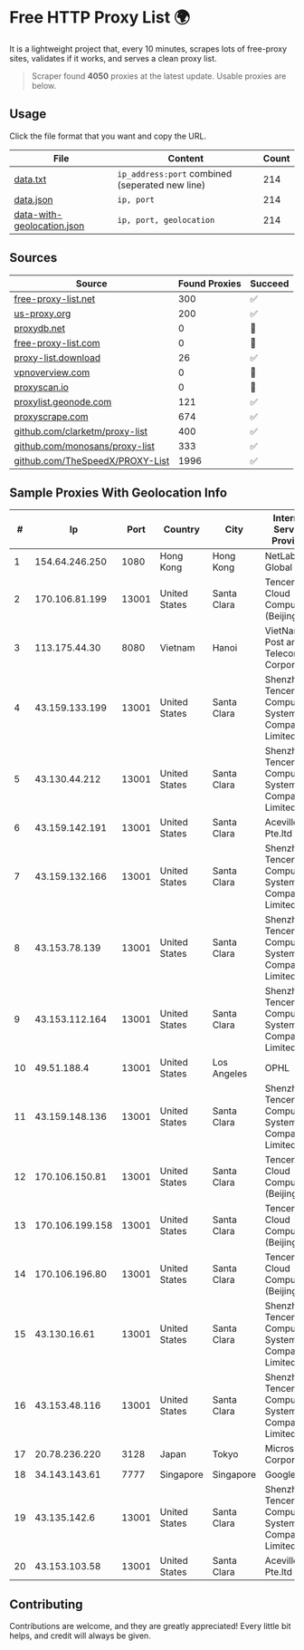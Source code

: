 
# Free HTTP Proxy List 🌍

It is a lightweight project that, every 10 minutes, scrapes lots of free-proxy sites, validates if it works, and serves a clean proxy list.


> Scraper found **4050** proxies at the latest update. Usable proxies are below.

## Usage

Click the file format that you want and copy the URL.


|File|Content|Count|
|----|-------|-----|
|[data.txt](https://raw.githubusercontent.com/themiralay/Proxy-List-World/master/data.txt)|`ip_address:port` combined (seperated new line)|214|
|[data.json](https://raw.githubusercontent.com/themiralay/Proxy-List-World/master/data.json)|`ip, port`|214|
|[data-with-geolocation.json](https://raw.githubusercontent.com/themiralay/Proxy-List-World/master/data-with-geolocation.json)|`ip, port, geolocation`|214|

## Sources

|Source|Found Proxies|Succeed|
|------|-------------|-------|
|[free-proxy-list.net](https://free-proxy-list.net)|300|✅|
|[us-proxy.org](https://www.us-proxy.org)|200|✅|
|[proxydb.net](http://proxydb.net)|0|🚫|
|[free-proxy-list.com](https://free-proxy-list.com/?page=&port=&type%5B%5D=http&type%5B%5D=https&up_time=0&search=Search)|0|🚫|
|[proxy-list.download](https://www.proxy-list.download/HTTP)|26|✅|
|[vpnoverview.com](https://vpnoverview.com/privacy/anonymous-browsing/free-proxy-servers)|0|🚫|
|[proxyscan.io](https://www.proxyscan.io)|0|🚫|
|[proxylist.geonode.com](https://proxylist.geonode.com/api/proxy-list?limit=300&page=1&sort_by=lastChecked&sort_type=desc&protocols=http,https)|121|✅|
|[proxyscrape.com](https://api.proxyscrape.com/v2/?request=displayproxies&protocol=http&timeout=10000&country=all&ssl=all&anonymity=all)|674|✅|
|[github.com/clarketm/proxy-list](https://raw.githubusercontent.com/clarketm/proxy-list/master/proxy-list-raw.txt)|400|✅|
|[github.com/monosans/proxy-list](https://raw.githubusercontent.com/monosans/proxy-list/main/proxies/http.txt)|333|✅|
|[github.com/TheSpeedX/PROXY-List](https://raw.githubusercontent.com/TheSpeedX/PROXY-List/master/http.txt)|1996|✅|


## Sample Proxies With Geolocation Info

|#|Ip|Port|Country|City|Internet Service Provider|
|-|--|----|-------|----|-------------------------|
|1|154.64.246.250|1080|Hong Kong|Hong Kong|NetLab Global|
|2|170.106.81.199|13001|United States|Santa Clara|Tencent Cloud Computing (Beijing) Co|
|3|113.175.44.30|8080|Vietnam|Hanoi|VietNam Post and Telecom Corporation|
|4|43.159.133.199|13001|United States|Santa Clara|Shenzhen Tencent Computer Systems Company Limited|
|5|43.130.44.212|13001|United States|Santa Clara|Shenzhen Tencent Computer Systems Company Limited|
|6|43.159.142.191|13001|United States|Santa Clara|Aceville Pte.ltd|
|7|43.159.132.166|13001|United States|Santa Clara|Shenzhen Tencent Computer Systems Company Limited|
|8|43.153.78.139|13001|United States|Santa Clara|Shenzhen Tencent Computer Systems Company Limited|
|9|43.153.112.164|13001|United States|Santa Clara|Shenzhen Tencent Computer Systems Company Limited|
|10|49.51.188.4|13001|United States|Los Angeles|OPHL|
|11|43.159.148.136|13001|United States|Santa Clara|Shenzhen Tencent Computer Systems Company Limited|
|12|170.106.150.81|13001|United States|Santa Clara|Tencent Cloud Computing (Beijing) Co|
|13|170.106.199.158|13001|United States|Santa Clara|Tencent Cloud Computing (Beijing) Co|
|14|170.106.196.80|13001|United States|Santa Clara|Tencent Cloud Computing (Beijing) Co|
|15|43.130.16.61|13001|United States|Santa Clara|Shenzhen Tencent Computer Systems Company Limited|
|16|43.153.48.116|13001|United States|Santa Clara|Shenzhen Tencent Computer Systems Company Limited|
|17|20.78.236.220|3128|Japan|Tokyo|Microsoft Corporation|
|18|34.143.143.61|7777|Singapore|Singapore|Google LLC|
|19|43.135.142.6|13001|United States|Santa Clara|Shenzhen Tencent Computer Systems Company Limited|
|20|43.153.103.58|13001|United States|Santa Clara|Aceville Pte.ltd|



## Contributing

Contributions are welcome, and they are greatly appreciated! Every
little bit helps, and credit will always be given.

